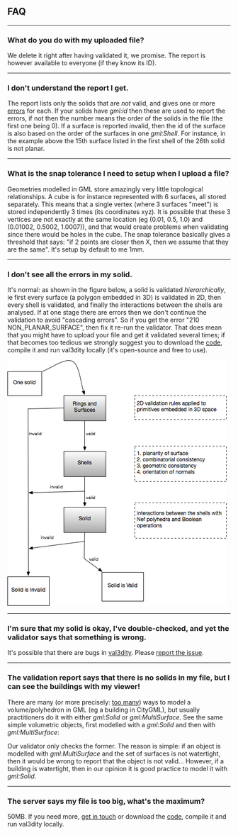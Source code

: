 
## FAQ

<!--TOC-->

---

### What do you do with my uploaded file?

We delete it right after having validated it, we promise. The report is however available to everyone (if they know its ID).

---

### I don't understand the report I get.

<script src="https://gist.github.com/hugoledoux/11082609.js"></script>

The report lists only the solids that are *not* valid, and gives one or more [errors](/errors) for each. If your solids have *gml:id* then these are used to report the errors, if not then the number means the order of the solids in the file (the first one being 0). If a surface is reported invalid, then the id of the surface is also based on the order of the surfaces in one *gml:Shell*. For instance, in the example above the 15th surface listed in the first shell of the 26th solid is not planar. 

---

### What is the snap tolerance I need to setup when I upload a file?

Geometries modelled in GML store amazingly very little topological relationships. A cube is for instance represented with 6 surfaces, all stored separately. This means that a single vertex (where 3 surfaces "meet") is stored independently 3 times (its coordinates xyz). It is possible that these 3 vertices are not exactly at the same location (eg (0.01, 0.5, 1.0) and (0.01002, 0.5002, 1.0007)), and that would create problems when validating since there would be holes in the cube. The snap tolerance basically gives a threshold that says: "if 2 points are closer then X, then we assume that they are the same". It's setup by default to me 1mm. 

---

### I don't see all the errors in my solid.

It's normal: as shown in the figure below, a solid is validated *hierarchically*, ie first every surface (a polygon embedded in 3D) is validated in 2D, then every shell is validated, and finally the interactions between the shells are analysed. If at one stage there are errors then we don't continue the validation to avoid "cascading errors". So if you get the error "210 NON_PLANAR_SURFACE", then fix it re-run the validator. That does mean that you might have to upload your file and get it validated several times; if that becomes too tedious we strongly suggest you to download the [code](https://github.com/tudelft-gist/val3dity), compile it and run val3dity locally (it's open-source and free to use).

![](/static/steps.png)

---

### I'm sure that my solid is okay, I've double-checked, and yet the validator says that something is wrong.

It's possible that there are bugs in [val3dity](https://github.com/tudelft-gist/val3dity). Please [report the issue](https://github.com/tudelft-gist/val3dity/issues).

---

### The validation report says that there is no solids in my file, but I can see the buildings with my viewer!

There are many (or more precisely: [too many](http://erouault.blogspot.nl/2014/04/gml-madness.html)) ways to model a volume/polyhedron in GML (eg a building in CityGML), but usually practitioners do it with either *gml:Solid* or *gml:MultiSurface*. See the same simple volumetric objects, first modelled with a *gml:Solid* and then with *gml:MultiSurface*:

<script src="https://gist.github.com/hugoledoux/10551725.js"></script>

<script src="https://gist.github.com/hugoledoux/10551979.js"></script>

Our validator only checks the former. The reason is simple: if an object is modelled with *gml:MultiSurface* and the set of surfaces is not watertight, then it would be wrong to report that the object is not valid... However, if a building is watertight, then in our opinion it is good practice to model it with *gml:Solid*.

---

### The server says my file is too big, what's the maximum?

50MB. If you need more, [get in touch](/contact) or download the [code](https://github.com/tudelft-gist/val3dity), compile it and run val3dity locally.



